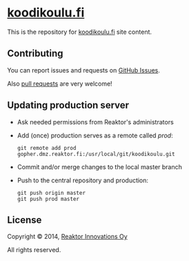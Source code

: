 # [koodikoulu.fi][]

This is the repository for [koodikoulu.fi][] site content.


Contributing
------------

You can report issues and requests on [GitHub Issues][gh_issues].

Also [pull requests][gh_pr_help] are very welcome!


Updating production server
--------------------------

  - Ask needed permissions from Reaktor's administrators

  - Add (once) production serves as a remote called _prod_:

        git remote add prod gopher.dmz.reaktor.fi:/usr/local/git/koodikoulu.git

  - Commit and/or merge changes to the local master branch

  - Push to the central repository and production:

        git push origin master
        git push prod master


License
-------

Copyright © 2014, [Reaktor Innovations Oy](http://reaktor.fi/)

All rights reserved.

[gh_issues]: https://github.com/reaktor/koodikoulu.fi/issues
[gh_pr_help]: https://help.github.com/articles/using-pull-requests
[koodikoulu.fi]: http://koodikoulu.fi/
